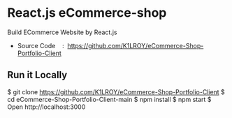 # React.js eCommerce-shop

Build ECommerce Website by React.js

- Source Code    :  https://github.com/K1LROY/eCommerce-Shop-Portfolio-Client

## Run it Locally

$ git clone https://github.com/K1LROY/eCommerce-Shop-Portfolio-Client
$ cd eCommerce-Shop-Portfolio-Client-main
$ npm install
$ npm start
$ Open http://localhost:3000
